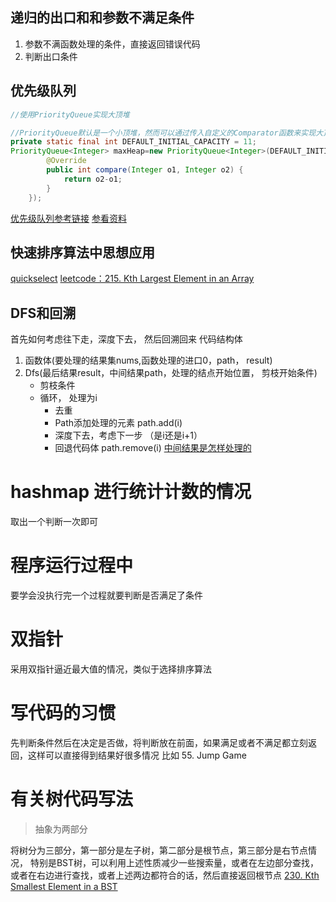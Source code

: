 ## 递归的出口和和参数不满足条件
1. 参数不满函数处理的条件，直接返回错误代码
2. 判断出口条件

## 优先级队列
```java
//使用PriorityQueue实现大顶堆

//PriorityQueue默认是一个小顶堆，然而可以通过传入自定义的Comparator函数来实现大顶堆。如下代码：
private static final int DEFAULT_INITIAL_CAPACITY = 11;
PriorityQueue<Integer> maxHeap=new PriorityQueue<Integer>(DEFAULT_INITIAL_CAPACITY, new Comparator<Integer>() {
        @Override
        public int compare(Integer o1, Integer o2) {                
            return o2-o1;
        }
    });
```
[优先级队列参考链接](https://www.geeksforgeeks.org/priority-queue-class-in-java-2/)
[参看资料](https://chenqx.github.io/2014/09/29/Algorithm-Recursive-Programming/)

## 快速排序算法中思想应用
[quickselect](https://www.geeksforgeeks.org/kth-smallestlargest-element-unsorted-array/)
[leetcode：215. Kth Largest Element in an Array](https://leetcode.com/problems/kth-largest-element-in-an-array/discuss/60294/Solution-explained) 

## DFS和回溯
首先如何考虑往下走，深度下去， 然后回溯回来
代码结构体
  1. 函数体(要处理的结果集nums,函数处理的进口0，path， result)
  2. Dfs(最后结果result，中间结果path，处理的结点开始位置， 剪枝开始条件)
     - 剪枝条件 
     - 循环， 处理为i
         -  去重
         -  Path添加处理的元素 path.add(i)
         -  深度下去，考虑下一步 （是i还是i+1）
         -  回退代码体 path.remove(i)
[中间结果是怎样处理的](https://www.youtube.com/watch?v=irFtGMLbf-s)

# hashmap 进行统计计数的情况
取出一个判断一次即可

# 程序运行过程中
要学会没执行完一个过程就要判断是否满足了条件

# 双指针
采用双指针逼近最大值的情况，类似于选择排序算法
# 写代码的习惯
先判断条件然后在决定是否做，将判断放在前面，如果满足或者不满足都立刻返回，这样可以直接得到结果好很多情况
比如 55. Jump Game
# 有关树代码写法
>抽象为两部分

将树分为三部分，第一部分是左子树，第二部分是根节点，第三部分是右节点情况，
特别是BST树，可以利用上述性质减少一些搜索量，或者在左边部分查找，或者在右边进行查找，或者上述两边都符合的话，然后直接返回根节点
[230. Kth Smallest Element in a BST](https://leetcode.com/problems/kth-smallest-element-in-a-bst/hints/)